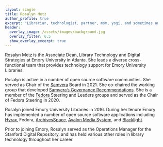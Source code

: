```yaml
---
layout: single
title: Rosalyn Metz
author_profile: true
excerpt: "Librarian, technologist, partner, mom, yogi, and sometimes an aspiring trapeze artist."
header:
  overlay_image: /assets/images/background.jpg
  overlay_filter: 0.5
  show_overlay_excerpt: true
---
```

Rosalyn Metz is the Associate Dean, Library Technology and Digital Strategies at Emory University in Atlanta. She leads a diverse cross-functional team that provides technology support for Emory University Libraries.

Rosalyn is active in a number of open source software communities.  She served as Chair of the [Samvera](https://samvera.org/) Board in 2021. She co-chaired the working group that developed [Samvera’s Governance Recommendations](https://docs.google.com/document/d/1DtKOO8MJTU7k6svMrvO2lM_ZrMep1-6s0xVOSf05PUI/edit#heading=h.2ma8j2hbyr1t).  She is a member of the [Fedora](https://duraspace.org/fedora/) Steering and Leaders groups and served as the Chair of Fedora Steering in 2020.

Rosalyn joined Emory University Libraries in 2016. During her tenure Emory has implemented a number of open source software applications including [Hyrax](https://hyrax.samvera.org/), Fedora, [ArchivesSpace](https://archivesspace.org/), [Avalon Media System](https://www.avalonmediasystem.org/), and [Blacklight](https://projectblacklight.org/).

Prior to joining Emory, Rosalyn served as the Operations Manager for the Stanford Digital Repository, and has held various other roles in library technology throughout her career.



